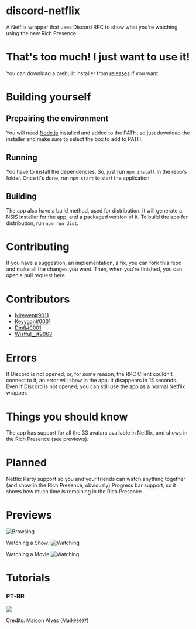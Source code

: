 # discord-netflix
A Netflix wrapper that uses Discord RPC to show what you're watching using the new Rich Presence

# That's too much! I just want to use it!
You can download a prebuilt installer from [releases](https://github.com/nirewen/discord-netflix/releases) if you want.

# Building yourself

## Prepairing the environment
You will need [Node.js](http://nodejs.org/en/download) installed and added to the PATH, so just download the installer and make sure to select the box to add to PATH.

## Running
You have to install the dependencies. So, just run `npm install` in the repo's folder.
Once it's done, run `npm start` to start the application.

## Building
The app also have a build method, used for distribution. It will generate a NSIS installer for the app, and a packaged version of it.
To build the app for distribution, run `npm run dist`.

# Contributing
If you have a suggestion, an implementation, a fix, you can fork this repo and make all the changes you want.
Then, when you're finished, you can open a pull request here.

# Contributors
* [Nirewen#9011](http://github.com/nirewen)
* [Keyygan#0001](https://github.com/keyygan)
* [Dmfj#0001](https://github.com/dmfj)
* [Wistful__#9063](https://hexaplexsoftware.ga/wist/)

# Errors
If Discord is not opened, or, for some reason, the RPC Client couldn't connect to it, an error will show in the app. It disappears in 15 seconds.
Even if Discord is not opened, you can still use the app as a normal Netflix wrapper.

# Things you should know
The app has support for all the 33 avatars available in Netflix, and shows in the Rich Presence (see previews).

# Planned
Netflix Party support so you and your friends can watch anything together (and show in the Rich Presence, obviously)
Progress bar support, so it shows how much time is remaining in the Rich Presence.

# Previews
![Browsing](https://nirewen.s-ul.eu/i7XVpo6t.png)


Watching a Show: 
![Watching](https://img.hexaplexsoftware.ga/saved/VRBYhv2q.png) 

Watching a Movie
![Watching](https://img.hexaplexsoftware.ga/saved/r2vii1T7.png)


# Tutorials

### PT-BR
[![](https://i.ytimg.com/vi/8AYBykvOKzo/0.jpg)](https://www.youtube.com/watch?v=8AYBykvOKzo)

Credits: Maicon Alves (Maik`#8097`)
